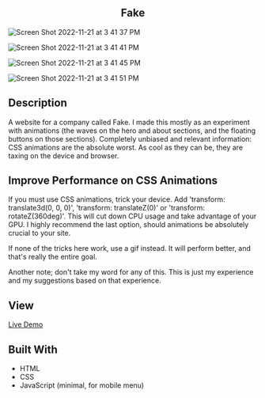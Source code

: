 <h2 align="center"> Fake </h2>

![Screen Shot 2022-11-21 at 3 41 37 PM](https://user-images.githubusercontent.com/91632194/203154411-373d6c08-afc3-433b-8341-409c522e963e.png)

![Screen Shot 2022-11-21 at 3 41 41 PM](https://user-images.githubusercontent.com/91632194/203154419-f8152399-fbeb-482b-9a62-2fe3454bfd23.png)

![Screen Shot 2022-11-21 at 3 41 45 PM](https://user-images.githubusercontent.com/91632194/203154430-6a6b6f93-f68d-4cf8-8248-483a622c0af3.png)

![Screen Shot 2022-11-21 at 3 41 51 PM](https://user-images.githubusercontent.com/91632194/203154438-a453744e-9b25-4ba7-9aab-f84d4e96ee72.png)

## Description
A website for a company called Fake. I made this mostly as an experiment with animations (the waves on the hero and about 
sections, and the floating buttons on those sections). Completely unbiased and relevant information: CSS animations are the absolute worst. As cool as they can be, they are taxing on the device and browser.

## Improve Performance on CSS Animations
If you must use CSS animations, trick your device. Add 'transform: translate3d(0, 0, 0)', 'transform: translateZ(0)' or 'transform: rotateZ(360deg)'. This will cut down CPU usage and take advantage of your GPU. I highly recommend the last option, should animations be absolutely crucial to your site. 

If none of the tricks here work, use a gif instead. It will perform better, and that's really the entire goal. 

Another note; don't take my word for any of this. This is just my experience and my suggestions based on that experience. 

## View
[Live Demo](https://knlrvr.github.io/fake)

## Built With 
- HTML
- CSS
- JavaScript (minimal, for mobile menu)

